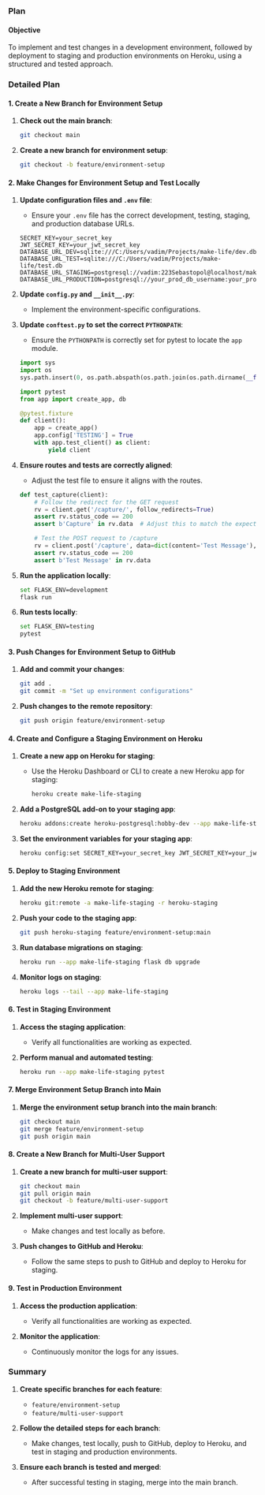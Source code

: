 
### Plan

#### Objective
To implement and test changes in a development environment, followed by deployment to staging and production environments on Heroku, using a structured and tested approach.

### Detailed Plan

#### 1. Create a New Branch for Environment Setup

1. **Check out the main branch**:
   ```sh
   git checkout main
   ```

2. **Create a new branch for environment setup**:
   ```sh
   git checkout -b feature/environment-setup
   ```

#### 2. Make Changes for Environment Setup and Test Locally

1. **Update configuration files and `.env` file**:
   - Ensure your `.env` file has the correct development, testing, staging, and production database URLs.

   ```plaintext
   SECRET_KEY=your_secret_key
   JWT_SECRET_KEY=your_jwt_secret_key
   DATABASE_URL_DEV=sqlite:///C:/Users/vadim/Projects/make-life/dev.db
   DATABASE_URL_TEST=sqlite:///C:/Users/vadim/Projects/make-life/test.db
   DATABASE_URL_STAGING=postgresql://vadim:223Sebastopol@localhost/makelife_db
   DATABASE_URL_PRODUCTION=postgresql://your_prod_db_username:your_prod_db_password@your_prod_db_host/your_prod_db_name
   ```

2. **Update `config.py` and `__init__.py`**:
   - Implement the environment-specific configurations.

3. **Update `conftest.py` to set the correct `PYTHONPATH`**:
   - Ensure the `PYTHONPATH` is correctly set for pytest to locate the `app` module.
   ```python
   import sys
   import os
   sys.path.insert(0, os.path.abspath(os.path.join(os.path.dirname(__file__), '..')))

   import pytest
   from app import create_app, db

   @pytest.fixture
   def client():
       app = create_app()
       app.config['TESTING'] = True
       with app.test_client() as client:
           yield client
   ```

4. **Ensure routes and tests are correctly aligned**:
   - Adjust the test file to ensure it aligns with the routes.
   ```python
   def test_capture(client):
       # Follow the redirect for the GET request
       rv = client.get('/capture/', follow_redirects=True)
       assert rv.status_code == 200
       assert b'Capture' in rv.data  # Adjust this to match the expected content in the capture page

       # Test the POST request to /capture
       rv = client.post('/capture', data=dict(content='Test Message'), follow_redirects=True)
       assert rv.status_code == 200
       assert b'Test Message' in rv.data
   ```

5. **Run the application locally**:
   ```sh
   set FLASK_ENV=development
   flask run
   ```

6. **Run tests locally**:
   ```sh
   set FLASK_ENV=testing
   pytest
   ```

#### 3. Push Changes for Environment Setup to GitHub

1. **Add and commit your changes**:
   ```sh
   git add .
   git commit -m "Set up environment configurations"
   ```

2. **Push changes to the remote repository**:
   ```sh
   git push origin feature/environment-setup
   ```

#### 4. Create and Configure a Staging Environment on Heroku

1. **Create a new app on Heroku for staging**:
   - Use the Heroku Dashboard or CLI to create a new Heroku app for staging:
     ```sh
     heroku create make-life-staging
     ```

2. **Add a PostgreSQL add-on to your staging app**:
   ```sh
   heroku addons:create heroku-postgresql:hobby-dev --app make-life-staging
   ```

3. **Set the environment variables for your staging app**:
   ```sh
   heroku config:set SECRET_KEY=your_secret_key JWT_SECRET_KEY=your_jwt_secret_key --app make-life-staging
   ```

#### 5. Deploy to Staging Environment

1. **Add the new Heroku remote for staging**:
   ```sh
   heroku git:remote -a make-life-staging -r heroku-staging
   ```

2. **Push your code to the staging app**:
   ```sh
   git push heroku-staging feature/environment-setup:main
   ```

3. **Run database migrations on staging**:
   ```sh
   heroku run --app make-life-staging flask db upgrade
   ```

4. **Monitor logs on staging**:
   ```sh
   heroku logs --tail --app make-life-staging
   ```

#### 6. Test in Staging Environment

1. **Access the staging application**:
   - Verify all functionalities are working as expected.

2. **Perform manual and automated testing**:
   ```sh
   heroku run --app make-life-staging pytest
   ```

#### 7. Merge Environment Setup Branch into Main

1. **Merge the environment setup branch into the main branch**:
   ```sh
   git checkout main
   git merge feature/environment-setup
   git push origin main
   ```

#### 8. Create a New Branch for Multi-User Support

1. **Create a new branch for multi-user support**:
   ```sh
   git checkout main
   git pull origin main
   git checkout -b feature/multi-user-support
   ```

2. **Implement multi-user support**:
   - Make changes and test locally as before.

3. **Push changes to GitHub and Heroku**:
   - Follow the same steps to push to GitHub and deploy to Heroku for staging.

#### 9. Test in Production Environment

1. **Access the production application**:
   - Verify all functionalities are working as expected.

2. **Monitor the application**:
   - Continuously monitor the logs for any issues.

### Summary

1. **Create specific branches for each feature**:
   - `feature/environment-setup`
   - `feature/multi-user-support`

2. **Follow the detailed steps for each branch**:
   - Make changes, test locally, push to GitHub, deploy to Heroku, and test in staging and production environments.

3. **Ensure each branch is tested and merged**:
   - After successful testing in staging, merge into the main branch.

